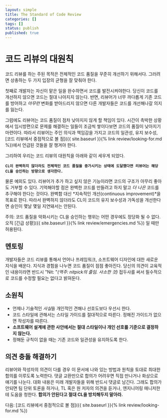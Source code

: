 ```yaml
---
layout: simple
title: The Standard of Code Review
categories: []
tags: []
status: publish
published: true
---
```


# 코드 리뷰의 대원칙

코드 리뷰를 하는 주된 목적은 전체적인 코드 품질을 꾸준히 개선하기 위해서다. 그러려면 상충하는 두 가지 입장의 균형을 잘 맞춰야 한다.

첫째로 개발자는 자신이 맡은 일을 완수하면서 코드를 발전시켜야한다. 당신이 코드를 개선하지 않으면 코드는 절대 나아지지 않는다. 반면, 리뷰어가 너무 까다롭게 기존 코드를 방어하고 *아무런* 변화를 받아드리지 않으면 다른 개발자들은 코드를 개선해나갈 의지를 잃는다.

그럼에도 리뷰어는 코드 품질이 점차 낮아지지 않게 할 책임이 있다. 시간이 촉박한 상황에서 임시방편으로 문제를 해결하는 일들이 조금씩 쌓이다보면 코드의 품질이 낮아지기 마련이다. 따라서 리뷰어는 주인 의식과 책임감을 가지고 코드의 일관성, 유지 보수성, [코드 리뷰에서 중점적으로 볼 점]({{ site.baseurl }}{% link review/looking-for.md %})에서 언급된 것들을 잘 챙겨야 한다.

그리하여 우리는 코드 리뷰의 대원칙을 아래와 같이 세우게 되었다.

**`CL이 완벽하지 않더라도 전체적인 코드 품질을 증가시키는 상태에 도달했다면 리뷰어는 해당 CL을 승인하는 방향으로 생각한다.`**

물론 예외도 있다. 리뷰어가 추가 하고 싶지 않은 기능이라면 코드의 구조가 아무리 좋아도 거부할 수 있다. 기억해야할 점은 완벽한 코드를 만들려고 하지 말고 *더 나은* 코드를 추구해야 한다는 것이다. 완벽함 대신 *지속적인 개선(continuous improvement)*을 목표로 한다. 따라서 완벽하지 않더라도 CL이 코드의 유지 보수성과 가독성을 개선한다면 승인이 몇날 몇일 지연돼서는 안된다.

주의: 코드 품질을 악화시키는 CL을 승인하는 행위는 어떤 경우에도 정당화 될 수 없다. 오직 [긴급 상황]({{ site.baseurl }}{% link review/emergencies.md %}) 일 때만 허용된다.

## 멘토링
개발자들은 코드 리뷰를 통해서 언어나 프레임워크, 소프트웨어 디자인에 대한 새로운 지식을 배운다. 지식과 경험을 나누면 코드 품질이 점점 좋아진다. 당신의 의견이 교육적인 내용이라면 반드시 "Nit: "*(역주: nitpick의 줄임. 사소한 것)* 접두사를 써서 필수적으로 코드를 수정할 필요는 없다고 밝혀둔다.

## 소원칙
- 언제나 기술적인 *사실*을 개인적인 견해나 선호도보다 우선시 한다.
- 코드 스타일에 관해서는 스타일 가이드를 절대적으로 따른다. 정해진 가이드가 없으면 작성자를 따른다.
- **소프트웨어 설계에 관한 사안에서는 절대 스타일이나 개인 선호를 기준으로 결정하지 않는다.**
- 정해둔 규칙이 없을 때는 기존 코드와 일관성을 유지하도록 한다.

## 의견 충돌 해결하기
리뷰어와 작성자의 의견이 다를 경우 이 문서에 나와 있는 방법과 원칙을 토대로 최대한 합의를 이루도록 노력한다. 댓글 교환만으로 합의가 어려우면 직접 만나거나 화상으로 얘기를 나눈다. 대화 내용은 미래 개발자들을 위해 반드시 댓글로 남긴다. 그래도 합의가 안되면 팀 단위 토론을 하거나, TL 혹은 원 저자의 의견을 듣거나, 엔지니어링 매니저한테 도움을 청한다. **합의가 안된다고 절대 CL을 방치해두지 말아라.**

다음: [코드 리뷰에서 중점적으로 볼 점]({{ site.baseurl }}{% link review/looking-for.md %})